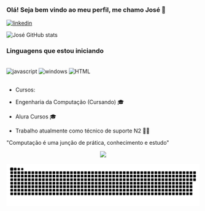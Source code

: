 
### Olá! Seja bem vindo ao meu perfil, me chamo José 👋

[![linkedin](https://img.shields.io/badge/LinkedIn-0077B5?style=for-the-badge&logo=linkedin&logoColor=white)](https://www.linkedin.com/in/enoque-sousa-bb89aa168/)

![José GitHub stats](https://github-readme-stats.vercel.app/api?username=SousaDev97&show_icons=true&bg_color=00000000)

### Linguagens que estou iniciando

<div style="display: inline_block"><br/>
    <img align="center" alt="javascript" src="https://img.shields.io/badge/JavaScript-F7DF1E?style=for-the-badge&logo=javascript&logoColor=black" />
    <img align="center" alt="windows" src="https://img.shields.io/badge/Windows-0078D6?style=for-the-badge&logo=windows&logoColor=white" />
    <img align="center" alt="HTML" src="https://img.shields.io/badge/HTML5-E34F26?style=for-the-badge&logo=html5&logoColor=white" />
   
</div><br/>

- Cursos:

- Engenharia da Computação (Cursando) 🎓

- Alura Cursos 🎓

- Trabalho atualmente como técnico de suporte N2 👨‍💻

"Computação é uma junção de prática, conhecimento e estudo"
<p align="center">   <img alingn="center" src="https://profile-counter.glitch.me/SousaDev97/count.svg" /></p>

![snake gif](https://github.com/SousaDev97/SousaDev97/blob/output/github-contribution-grid-snake.svg)
